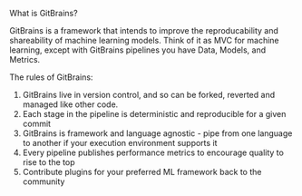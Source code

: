 What is GitBrains?


GitBrains is a framework that intends to improve the reproducability and
shareability of machine learning models.  Think of it as MVC for machine learning,
except with GitBrains pipelines you have Data, Models, and Metrics.

The rules of GitBrains:
1. GitBrains live in version control, and so can be forked, reverted and managed like other code.
2. Each stage in the pipeline is deterministic and reproducible for a given commit
3. GitBrains is framework and language agnostic - pipe from one language to another if your execution environment supports it
4. Every pipeline publishes performance metrics to encourage quality to rise to the top
5. Contribute plugins for your preferred ML framework back to the community
